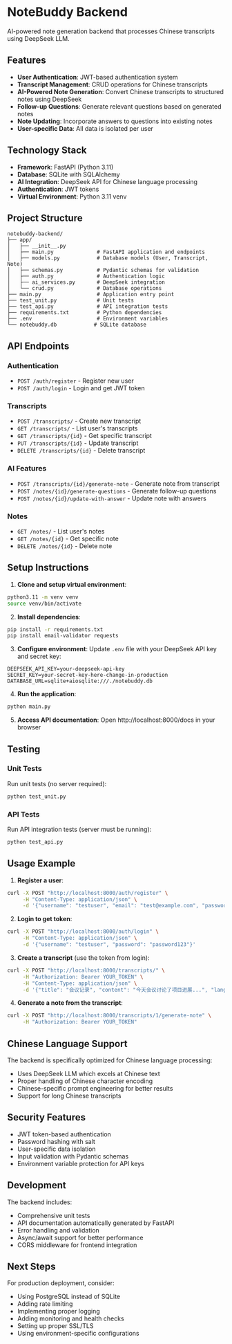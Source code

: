 # NoteBuddy Backend

AI-powered note generation backend that processes Chinese transcripts using DeepSeek LLM.

## Features

- **User Authentication**: JWT-based authentication system
- **Transcript Management**: CRUD operations for Chinese transcripts
- **AI-Powered Note Generation**: Convert Chinese transcripts to structured notes using DeepSeek
- **Follow-up Questions**: Generate relevant questions based on generated notes
- **Note Updating**: Incorporate answers to questions into existing notes
- **User-specific Data**: All data is isolated per user

## Technology Stack

- **Framework**: FastAPI (Python 3.11)
- **Database**: SQLite with SQLAlchemy
- **AI Integration**: DeepSeek API for Chinese language processing
- **Authentication**: JWT tokens
- **Virtual Environment**: Python 3.11 venv

## Project Structure

```
notebuddy-backend/
├── app/
│   ├── __init__.py
│   ├── main.py              # FastAPI application and endpoints
│   ├── models.py            # Database models (User, Transcript, Note)
│   ├── schemas.py           # Pydantic schemas for validation
│   ├── auth.py              # Authentication logic
│   ├── ai_services.py       # DeepSeek integration
│   └── crud.py              # Database operations
├── main.py                  # Application entry point
├── test_unit.py             # Unit tests
├── test_api.py              # API integration tests
├── requirements.txt         # Python dependencies
├── .env                     # Environment variables
└── notebuddy.db            # SQLite database
```

## API Endpoints

### Authentication
- `POST /auth/register` - Register new user
- `POST /auth/login` - Login and get JWT token

### Transcripts
- `POST /transcripts/` - Create new transcript
- `GET /transcripts/` - List user's transcripts
- `GET /transcripts/{id}` - Get specific transcript
- `PUT /transcripts/{id}` - Update transcript
- `DELETE /transcripts/{id}` - Delete transcript

### AI Features
- `POST /transcripts/{id}/generate-note` - Generate note from transcript
- `POST /notes/{id}/generate-questions` - Generate follow-up questions
- `POST /notes/{id}/update-with-answer` - Update note with answers

### Notes
- `GET /notes/` - List user's notes
- `GET /notes/{id}` - Get specific note
- `DELETE /notes/{id}` - Delete note

## Setup Instructions

1. **Clone and setup virtual environment**:
```bash
python3.11 -m venv venv
source venv/bin/activate
```

2. **Install dependencies**:
```bash
pip install -r requirements.txt
pip install email-validator requests
```

3. **Configure environment**:
Update `.env` file with your DeepSeek API key and secret key:
```
DEEPSEEK_API_KEY=your-deepseek-api-key
SECRET_KEY=your-secret-key-here-change-in-production
DATABASE_URL=sqlite+aiosqlite:///./notebuddy.db
```

4. **Run the application**:
```bash
python main.py
```

5. **Access API documentation**:
Open http://localhost:8000/docs in your browser

## Testing

### Unit Tests
Run unit tests (no server required):
```bash
python test_unit.py
```

### API Tests
Run API integration tests (server must be running):
```bash
python test_api.py
```

## Usage Example

1. **Register a user**:
```bash
curl -X POST "http://localhost:8000/auth/register" \
     -H "Content-Type: application/json" \
     -d '{"username": "testuser", "email": "test@example.com", "password": "password123"}'
```

2. **Login to get token**:
```bash
curl -X POST "http://localhost:8000/auth/login" \
     -H "Content-Type: application/json" \
     -d '{"username": "testuser", "password": "password123"}'
```

3. **Create a transcript** (use the token from login):
```bash
curl -X POST "http://localhost:8000/transcripts/" \
     -H "Authorization: Bearer YOUR_TOKEN" \
     -H "Content-Type: application/json" \
     -d '{"title": "会议记录", "content": "今天会议讨论了项目进展...", "language": "zh"}'
```

4. **Generate a note from the transcript**:
```bash
curl -X POST "http://localhost:8000/transcripts/1/generate-note" \
     -H "Authorization: Bearer YOUR_TOKEN"
```

## Chinese Language Support

The backend is specifically optimized for Chinese language processing:
- Uses DeepSeek LLM which excels at Chinese text
- Proper handling of Chinese character encoding
- Chinese-specific prompt engineering for better results
- Support for long Chinese transcripts

## Security Features

- JWT token-based authentication
- Password hashing with salt
- User-specific data isolation
- Input validation with Pydantic schemas
- Environment variable protection for API keys

## Development

The backend includes:
- Comprehensive unit tests
- API documentation automatically generated by FastAPI
- Error handling and validation
- Async/await support for better performance
- CORS middleware for frontend integration

## Next Steps

For production deployment, consider:
- Using PostgreSQL instead of SQLite
- Adding rate limiting
- Implementing proper logging
- Adding monitoring and health checks
- Setting up proper SSL/TLS
- Using environment-specific configurations
